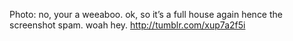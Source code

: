 Photo: no, your a weeaboo. ok, so it’s a full house again hence the screenshot spam. woah hey. http://tumblr.com/xup7a2f5i